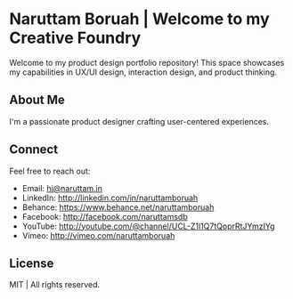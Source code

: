 # Naruttam Boruah | Welcome to my Creative Foundry

Welcome to my product design portfolio repository! This space showcases my capabilities in UX/UI design, interaction design, and product thinking.

## About Me

I'm a passionate product designer crafting user-centered experiences. 

## Connect

Feel free to reach out:

* Email: hi@naruttam.in
* LinkedIn: http://linkedin.com/in/naruttamboruah
* Behance: https://www.behance.net/naruttamboruah
* Facebook: http://facebook.com/naruttamsdb
* YouTube: http://youtube.com/@channel/UCL-Z1l1Q7tQoprRtJYmzIYg
* Vimeo: http://vimeo.com/naruttamboruah

## License

MIT | All rights reserved.